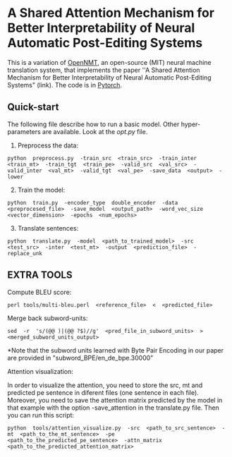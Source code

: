 # A Shared Attention Mechanism for Better Interpretability of Neural Automatic Post-Editing Systems

This is a variation of [OpenNMT](https://github.com/OpenNMT/OpenNMT),
an open-source (MIT) neural machine translation system, that implements the paper ''A Shared Attention Mechanism for Better Interpretability of Neural Automatic Post-Editing Systems" (link). The code is in [Pytorch](https://github.com/pytorch/pytorch).

## Quick-start
The following file describe how to run a basic model. Other hyper-parameters are available. Look at the _opt.py_ file.

1. Preprocess the data:

```
python  preprocess.py  -train_src  <train_src>  -train_inter  <train_mt>  -train_tgt  <train_pe>  -valid_src  <val_src>  -valid_inter  <val_mt>  -valid_tgt  <val_pe>  -save_data  <output>  -lower
```

2. Train the model:

```
python  train.py  -encoder_type  double_encoder  -data  <preprocesed_file>  -save_model  <output_path>  -word_vec_size  <vector_dimension>  -epochs  <num_epochs>
```

3. Translate sentences:

```
python  translate.py  -model  <path_to_trained_model>  -src  <test_src>  -inter  <test_mt>  -output  <prediction_file>  -replace_unk
```

## EXTRA TOOLS

Compute BLEU score:

```
perl tools/multi-bleu.perl  <reference_file>  <  <predicted_file>
```

Merge back subword-units:

```
sed  -r  's/(@@ )|(@@ ?$)//g'  <pred_file_in_subword_units>  >  <merged_subword_units_output>
```

*Note that the subword units learned with Byte Pair Encoding in our paper are provided in "subword_BPE/en_de_bpe.30000"

Attention visualization:

In order to visualize the attention, you need to store the src, mt and predicted pe sentence in diferent files (one sentence in each file). Moreover, you need to save the attention matrix predicted by the model in that example with the option -save_attention in the translate.py file. Then you can run this script:

```
python  tools/attention_visualize.py  -src  <path_to_src_sentence>  -mt  <path_to_the_mt_sentence>  -pe   <path_to_the_predicted_pe_sentence>  -attn_matrix  <path_to_the_predicted_attention_matrix>
```
